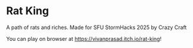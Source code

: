 # Rat King
A path of rats and riches.
Made for SFU StormHacks 2025 by Crazy Craft

You can play on browser at https://vivanprasad.itch.io/rat-king!
